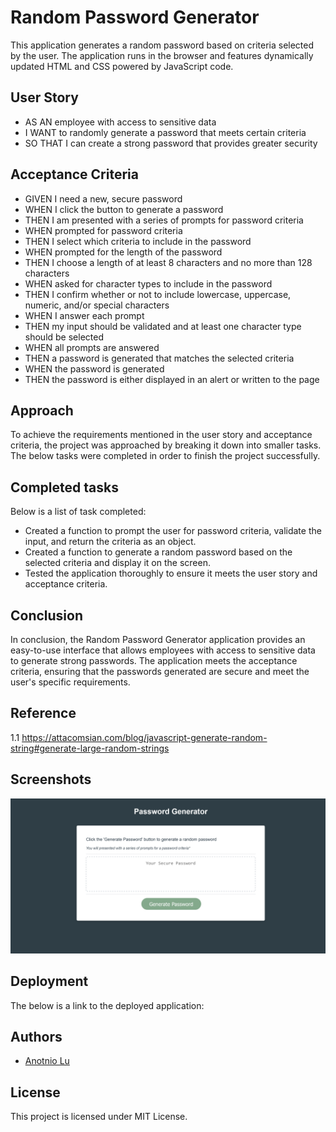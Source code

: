 # Random Password Generator

This application generates a random password based on criteria selected by the user. The application runs in the browser and features dynamically updated HTML and CSS powered by JavaScript code.

## User Story
- AS AN employee with access to sensitive data
- I WANT to randomly generate a password that meets certain criteria
- SO THAT I can create a strong password that provides greater security


## Acceptance Criteria
- GIVEN I need a new, secure password
- WHEN I click the button to generate a password
- THEN I am presented with a series of prompts for password criteria
- WHEN prompted for password criteria
- THEN I select which criteria to include in the password
- WHEN prompted for the length of the password
- THEN I choose a length of at least 8 characters and no more than 128 characters
- WHEN asked for character types to include in the password
- THEN I confirm whether or not to include lowercase, uppercase, numeric, and/or special characters
- WHEN I answer each prompt
- THEN my input should be validated and at least one character type should be selected
- WHEN all prompts are answered
- THEN a password is generated that matches the selected criteria
- WHEN the password is generated
- THEN the password is either displayed in an alert or written to the page


## Approach
To achieve the requirements mentioned in the user story and acceptance criteria, the project was approached by breaking it down into smaller tasks. The below tasks were completed in order to finish the project successfully.


## Completed tasks
Below is a list of task completed:
- Created a function to prompt the user for password criteria, validate the input, and return the criteria as an object.
- Created a function to generate a random password based on the selected criteria and display it on the screen.
- Tested the application thoroughly to ensure it meets the user story and acceptance criteria.

## Conclusion
In conclusion, the Random Password Generator application provides an easy-to-use interface that allows employees with access to sensitive data to generate strong passwords. The application meets the acceptance criteria, ensuring that the passwords generated are secure and meet the user's specific requirements.

## Reference
1.1 https://attacomsian.com/blog/javascript-generate-random-string#generate-large-random-strings

## Screenshots

![App Screenshot](./assets/image/Screenshot%202023-02-26%20at%2001-32-10%20Password%20Generator.png)


## Deployment

The below is a link to the deployed application:
 
 
## Authors

- [Anotnio Lu](https://github.com/Anotnio-Lu)


## License

This project is licensed under MIT License.
